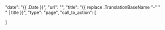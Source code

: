 "date": "{{ .Date }}",
"url": "",
"title": "{{ replace .TranslationBaseName "-" " " | title }}",
"type": "page",
"call_to_action": [

]
